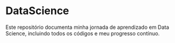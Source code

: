 # DataScience
Este repositório documenta minha jornada de aprendizado em Data Science, incluindo todos os códigos e meu progresso contínuo.
